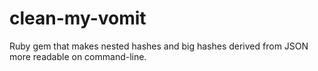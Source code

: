 clean-my-vomit
==============

Ruby gem that makes nested hashes and big hashes derived from JSON more readable on command-line.